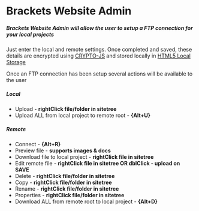 # Brackets Website Admin

##### Brackets Website Admin will allow the user to setup a FTP connection for your local projects

Just enter the local and remote settings. Once completed and saved, these details are encrypted using [CRYPTO-JS] and stored locally in [HTML5 Local Storage]

Once an FTP connection has been setup several actions will be available to the user

##### Local
  - Upload - **rightClick file/folder in sitetree**
  - Upload ALL from local project to remote root - **{Alt+U}**

##### Remote
  - Connect - **{Alt+R}**
  - Preview file - **supports images & docs**
  - Download file to local project - **rightClick file in sitetree**
  - Edit remote file - **rightClick file in sitetree OR dblClick - upload on SAVE**
  - Delete - **rightClick file/folder in sitetree**
  - Copy - **rightClick file/folder in sitetree**
  - Rename - **rightClick file/folder in sitetree**
  - Properties - **rightClick file/folder in sitetree**
  - Download ALL from remote root to local project - **{Alt+D}**
  
   [CRYPTO-JS]: <https://www.npmjs.com/package/crypto-js>
   [HTML5 Local Storage]: <http://www.w3schools.com/html/html5_webstorage.asp>

